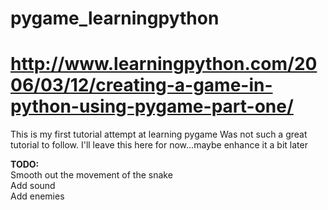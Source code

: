 # pygame_learningpython
# http://www.learningpython.com/2006/03/12/creating-a-game-in-python-using-pygame-part-one/

This is my first tutorial attempt at learning pygame
Was not such a great tutorial to follow. I'll leave this here for now...maybe enhance it a bit later

<b>TODO:</b><br>
Smooth out the movement of the snake<br>
Add sound<br>
Add enemies<br>
